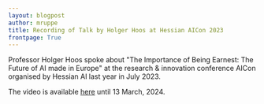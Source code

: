```yaml
---
layout: blogpost
author: mruppe
title: Recording of Talk by Holger Hoos at Hessian AICon 2023
frontpage: True
---
```


<p>Professor Holger Hoos spoke about "The Importance of Being Earnest: The Future of AI made in Europe" at the research & innovation conference AICon organised by Hessian AI last year in July 2023.</p>
<p>The video is available <a href="https://www.youtube.com/watch?v=gzxGjAsWzKA" target="blank">here</a> until 13 March, 2024.</p>